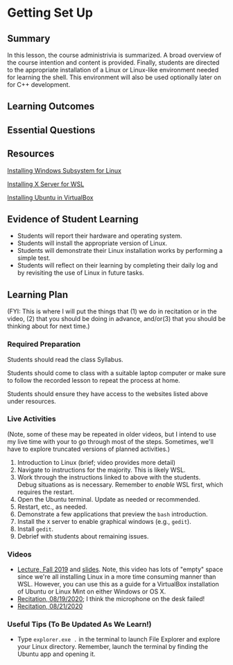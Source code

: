 <!--
This "lecture" or "lesson" template is adapted from the one provided here:
 http://www.buffalo.edu/ubcei/enhance/teaching/lesson-planning.html
Although the page produced from this is learner-facing, some of the
lesson plan structure
-->

# Getting Set Up                                                                     

## Summary

<!--
Short description of the lesson.
-->

In this lesson, the course administrivia is summarized.  A broad overview
of the course intention and content is provided.  Finally, students are
directed to the appropriate installation of a Linux or Linux-like environment
needed for learning the shell.  This environment will also be used optionally
later on for C++ development.

<!--
********* STAGE 1 - DESIRED RESULTS ********************************************
-->

## Learning Outcomes

<!--
      What course goals or outcomes will this lesson address?
-->



## Essential Questions

<!--
      What question(s) will your students be able to answer by the end of
      instruction?
-->

## Resources

<!--
      What resources can be made available to your student to support their
      active learning?
      What formats are best suited to complement your course material?
-->

[Installing Windows Subsystem for Linux](https://wiki.ubuntu.com/WSL)

[Installing X Server for WSL](https://sourceforge.net/projects/vcxsrv/)


[Installing Ubuntu in VirtualBox](https://itsfoss.com/install-linux-in-virtualbox/)




<!--
********* STAGE 2 - ASSESSMENT EVIDENCE ****************************************
-->

##  Evidence of Student Learning

<!--
      How will you assess students’ prior knowledge?
      What criteria will be used to assess student performance?
      What evidence will be collected to demonstrate achievement?
      How will students reflect and self-assess their learning?
-->

  - Students will report their hardware and operating system.
  - Students will install the appropriate version of Linux.
  - Students will demonstrate their Linux installation works by performing a simple test.
  - Students will reflect on their learning by completing their daily log and
    by revisiting the use of Linux in future tasks.


<!--
********* STAGE 3 - LEARNING PLAN ****************************************
-->


## Learning Plan

(FYI: This is where I will put the things that (1) we do in recitation or
in the video, (2) that you should be doing in advance, and/or(3) that you
should be thinking about for next time.)

<!--
List the steps in chronological order to create a timeline of what
will occur in your lesson.

Consider how each of the components below will be included in your
lesson if applicable:

   - Anticipatory Sets/Hooks
       * How will you introduce the material and capture their attention?
   - Teacher Modeling
       * What instructional content and techniques will be incorporated
         into this lesson?
   - Guided Practice
       * How will you scaffold information for your students?
       * How will collaborative learning be used?
   - Learning Activities
       * How will students actively engage with the material?
       * How will students work towards achievement of the learning outcomes?
   - Independent Practice
       * How will students show evidence of learning?
   - Reflection
       * What have you learned about your teaching and content covered in this unit?
       * What changes or adjustments could you make?
       * What were the strongest features of your unit?
       * What are your overall reflections in the course to this point?
   - Conclusion and Preview
       * What should students take away from this lesson?
       * What will happen next? Why?
-->


### Required Preparation

  Students should read the class Syllabus.

  Students should come to class with a suitable laptop computer or make sure
  to follow the recorded lesson to repeat the process at home.

  Students should ensure they have access to the websites listed above
  under resources.

### Live Activities

  (Note, some of these may be repeated in older videos, but I intend to
    use my live time with your to go through most of the steps.  Sometimes,
    we'll have to explore truncated versions of planned activities.)

  1. Introduction to Linux (brief; video provides more detail)
  2. Navigate to instructions for the majority.  This is likely WSL.
  3. Work through the instructions linked to above with the students.  
     Debug situations as is necessary.  Remember to *enable* WSL first,
     which requires the restart.
  4. Open the Ubuntu terminal.  Update as needed or recommended.
  5. Restart, etc., as needed.
  6. Demonstrate a few applications that preview the `bash` introduction.
  7. Install the `X` server to enable graphical windows (e.g., `gedit`).
  8. Install `gedit`.
  9. Debrief with students about remaining issues.

### Videos

 - [Lecture, Fall 2019](https://mediasite.k-state.edu/mediasite/Play/b074b6d30eba4ef0abb4e63ffdeb698e1d)
   and [slides](https://github.com/robertsj/me701/blob/f2019/lectures/GettingSetUp.ipynb). Note, this video has lots of "empty" space since we're
   all installing Linux in a more time consuming manner than WSL.  However, you can use this as a guide for a VirtualBox installation of Ubuntu or Linux Mint on either Windows or OS X.
 - [Recitation, 08/19/2020](https://mediasite.k-state.edu/mediasite/Play/08faea2bf95d4be0848b703100bdb7651d); I think the microphone on the desk failed!
 - [Recitation, 08/21/2020](https://mediasite.k-state.edu/mediasite/Play/56612194f4a544f99ecf297a985abf631d)

### Useful Tips (To Be Updated As We Learn!)

  - Type `explorer.exe .` in the terminal to launch File Explorer and
    explore your Linux directory.  Remember, launch the terminal by finding
    the Ubuntu app and opening it.
